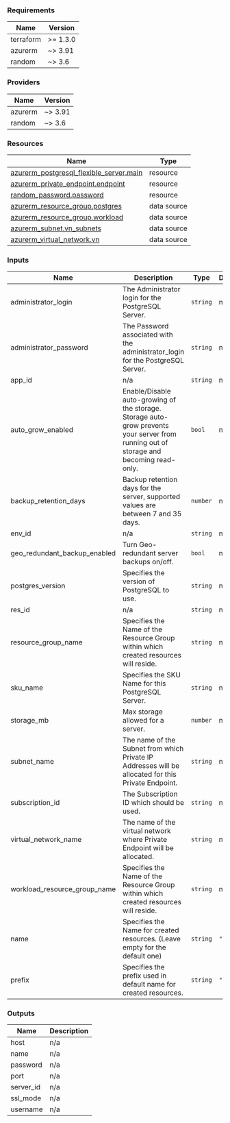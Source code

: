 <!-- BEGIN_TF_DOCS -->
### Requirements

| Name | Version |
|------|---------|
| terraform | >= 1.3.0 |
| azurerm | ~> 3.91 |
| random | ~> 3.6 |

### Providers

| Name | Version |
|------|---------|
| azurerm | ~> 3.91 |
| random | ~> 3.6 |

### Resources

| Name | Type |
|------|------|
| [azurerm_postgresql_flexible_server.main](https://registry.terraform.io/providers/hashicorp/azurerm/latest/docs/resources/postgresql_flexible_server) | resource |
| [azurerm_private_endpoint.endpoint](https://registry.terraform.io/providers/hashicorp/azurerm/latest/docs/resources/private_endpoint) | resource |
| [random_password.password](https://registry.terraform.io/providers/hashicorp/random/latest/docs/resources/password) | resource |
| [azurerm_resource_group.postgres](https://registry.terraform.io/providers/hashicorp/azurerm/latest/docs/data-sources/resource_group) | data source |
| [azurerm_resource_group.workload](https://registry.terraform.io/providers/hashicorp/azurerm/latest/docs/data-sources/resource_group) | data source |
| [azurerm_subnet.vn_subnets](https://registry.terraform.io/providers/hashicorp/azurerm/latest/docs/data-sources/subnet) | data source |
| [azurerm_virtual_network.vn](https://registry.terraform.io/providers/hashicorp/azurerm/latest/docs/data-sources/virtual_network) | data source |

### Inputs

| Name | Description | Type | Default | Required |
|------|-------------|------|---------|:--------:|
| administrator\_login | The Administrator login for the PostgreSQL Server. | `string` | n/a | yes |
| administrator\_password | The Password associated with the administrator\_login for the PostgreSQL Server. | `string` | n/a | yes |
| app\_id | n/a | `string` | n/a | yes |
| auto\_grow\_enabled | Enable/Disable auto-growing of the storage. Storage auto-grow prevents your server from running out of storage and becoming read-only. | `bool` | n/a | yes |
| backup\_retention\_days | Backup retention days for the server, supported values are between 7 and 35 days. | `number` | n/a | yes |
| env\_id | n/a | `string` | n/a | yes |
| geo\_redundant\_backup\_enabled | Turn Geo-redundant server backups on/off. | `bool` | n/a | yes |
| postgres\_version | Specifies the version of PostgreSQL to use. | `string` | n/a | yes |
| res\_id | n/a | `string` | n/a | yes |
| resource\_group\_name | Specifies the Name of the Resource Group within which created resources will reside. | `string` | n/a | yes |
| sku\_name | Specifies the SKU Name for this PostgreSQL Server. | `string` | n/a | yes |
| storage\_mb | Max storage allowed for a server. | `number` | n/a | yes |
| subnet\_name | The name of the Subnet from which Private IP Addresses will be allocated for this Private Endpoint. | `string` | n/a | yes |
| subscription\_id | The Subscription ID which should be used. | `string` | n/a | yes |
| virtual\_network\_name | The name of the virtual network where Private Endpoint will be allocated. | `string` | n/a | yes |
| workload\_resource\_group\_name | Specifies the Name of the Resource Group within which created resources will reside. | `string` | n/a | yes |
| name | Specifies the Name for created resources. (Leave empty for the default one) | `string` | `""` | no |
| prefix | Specifies the prefix used in default name for created resources. | `string` | `""` | no |

### Outputs

| Name | Description |
|------|-------------|
| host | n/a |
| name | n/a |
| password | n/a |
| port | n/a |
| server\_id | n/a |
| ssl\_mode | n/a |
| username | n/a |
<!-- END_TF_DOCS -->